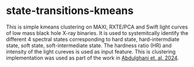 # state-transitions-kmeans

This is simple kmeans clustering on MAXI, RXTE/PCA and Swift light curves of low mass black hole X-ray binaries. It is used to systemitcally identify the different 4 spectral states corresponding to hard state, hard-intermdiate state, soft state, soft-intermediate state. The hardness ratio (HR) and intensity of the light cureves is used as input feature. This is clustering implementation was used as part of the work in [Abdulghani et. al. 2024](https://arxiv.org/abs/2401.03654). 
